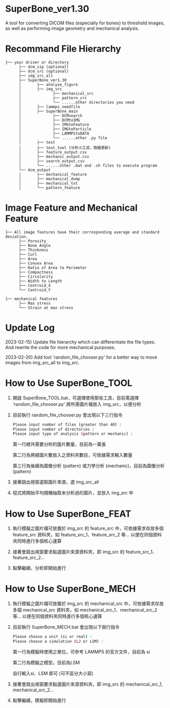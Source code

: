 # SuperBone_ver1.30
A tool for converting DICOM files (especially for bones) to threshold images, as well as performing image geometry and mechanical analysis.

# Recommand File Hierarchy
```
├── your driver or directory
      ├── dcm_zip (optional)
      ├── dcm_src (optional)
      ├── img_src_all
      ├── SuperBone_ver1.30
      │       ├── analyze_figure
      │       ├── img_src
      │              ├── mechanical_src
      │              ├── pattern_src
      │              └── ......other directories you need
      │       ├── lammps_needfile        
      │       ├── SuperBone_main
      │              ├── DCMsearch
      │              ├── DCMtoIMG
      │              ├── IMGtoFeature
      │              ├── IMGtoParticle
      │              ├── LAMMPStoDATA
      │              └── ......other .py file
      │       ├── test
      │       ├── test_tool (分析小工具，陸續更新)
      │       ├── feature_output.csv
      │       ├── mechanic_output.csv
      │       ├── search_output.csv
      │       └── ......other .bat and .sh files to execute program  
      └── dcm_output
      │       ├── mechanical_feature
      │       ├── mechanical_dump
      │       ├── mechanical_txt
      │       └── pattern_feature        
```

# Image Feature and Mechanical Feature
```
├── All image features have their corresponding average and standard deviation.
      ├── Porosity
      ├── Bone Angle
      ├── Thinkness
      ├── Curl
      ├── Area
      ├── Convex Area  
      ├── Ratio of Area to Perimeter
      ├── Compactness
      ├── Circularity 
      ├── Width to Length
      ├── Centroid_X
      └── Centroid_Y             
```
```
├── mechanical features
      ├── Max stress
      └── Strain at max stress            
```

# Update Log

2023-02-15) Update file hierarchy which can differentiate the file types. And rewrite the code for more mechanical purposes.

2023-02-20) Add tool 'random_file_chooser.py' for a better way to move images from img_src_all to img_src.

# How to Use SuperBone_TOOL

1) 開啟 SuperBone_TOOL.bat，可選擇使用那些工具，目前需選擇 'random_file_chooser.py' 將所需圖片檔放入 img_src，以便分析

2) 目前執行 random_file_chooser.py 會出現以下三行指令

   ```bash
   Please input number of files (greater than 40) :
   Please input number of directories : 
   Please input type of analysis (pattern or mechanic) :
   
   ```
   第一行總共需要分析的圖片數量，目前為一萬張
   
   第二行為將總圖片數放入之資料夾數目，可依據需求輸入數量
   
   第三行為後續為圖像分析 (pattern) 或力學分析 (mechanic)，目前為圖像分析 (pattern)
   
3) 接著跳出視窗選取圖片來源，選 img_src_all

4) 程式將開始平均隨機抽取未分析過的圖片，並放入 img_src 中
   
# How to Use SuperBone_FEAT

1) 執行模擬之圖片檔可放置於 img_src 的 feature_src 中，可依據需求存放多個 feature_src 資料夾，如 feature_src_1、feature_src_2 等...
   以便在同個資料夾同時進行多個核心運算 

2) 接著會跳出視窗要求點選圖片來源資料夾，即 img_src 的 feature_src_1、feature_src_2...

3) 點擊繼續，分析即開始進行

# How to Use SuperBone_MECH

1) 執行模擬之圖片檔可放置於 img_src 的 mechanical_src 中，可依據需求存放多個 mechanical_src 資料夾，如 mechanical_src_1、mechanical_src_2 等...
   以便在同個資料夾同時進行多個核心運算

2) 目前執行 SuperBone_MECH.bat 會出現以下兩行指令

   ```bash
   Please choose a unit (si or real) :
   Please choose a simulation (LJ or LSM) :
   ```
   第一行為模擬時使用之單位，可參考 LAMMPS 的官方文件，目前為 si
   
   第二行為模擬之模型，目前為LSM

   自行輸入si、LSM 即可 (可不區分大小寫)

3) 接著會跳出視窗要求點選圖片來源資料夾，即 img_src 的 mechanical_src_1, mechanical_src_2...

4) 點擊繼續，模擬即開始進行
